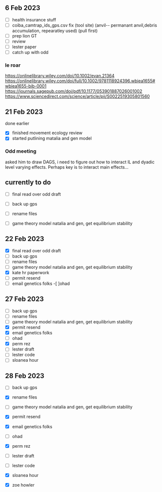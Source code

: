 ## 6 Feb 2023

-[ ] health insurance stuff
-[ ] coiba_camtrap_ids_gps.csv fix (tool site) (anvil-- permanant anvil,debris accumulation, repearatley used) (pull first)
-[ ] prep lion GT
-[ ] review
-[ ] lester paper
-[ ] catch up with odd

### le roar
https://onlinelibrary.wiley.com/doi/10.1002/evan.21364
https://onlinelibrary.wiley.com/doi/full/10.1002/9781118924396.wbiea1655#wbiea1655-bib-0001
https://journals.sagepub.com/doi/pdf/10.1177/053901887026001002
https://www.sciencedirect.com/science/article/pii/S0022519305801560


## 21 Feb 2023

done earlier
-[x] finished movement ecology review
-[x] started putlining matalia and gen model

### Odd meeting
asked him to draw DAGS, i need to figure out how to interact IL and dyadic level varying effects.
Perhaps key is to interact main effects...

## currently to do
-[ ] final read over odd draft
-[ ] back up gps
-[ ] rename files
-[ ] game theory model natalia and gen, get equilibrium stability


## 22 Feb 2023
-[x] final read over odd draft
-[ ] back up gps
-[ ] rename files
-[ ] game theory model natalia and gen, get equilibrium stability
-[x] kate hr paperwork
-[ ] permit resend
-[ ] email genetics folks
-[ ]ohad

## 27 Feb 2023
-[ ] back up gps
-[ ] rename files
-[ ] game theory model natalia and gen, get equilibrium stability
-[x] permit resend
-[x] email genetics folks
-[ ] ohad
-[x] perm rez
-[ ] lester draft
-[ ] lester code
-[ ] sloanea hour

## 28 Feb 2023
-[ ] back up gps
-[x] rename files
-[ ] game theory model natalia and gen, get equilibrium stability
-[x] permit resend
-[x] email genetics folks
-[ ] ohad
-[x] perm rez
-[ ] lester draft
-[ ] lester code
-[x] sloanea hour
-[x] zoe howler

